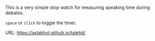 This is a very simple stop watch for measuring speaking time during debates.

`space` or `click` to toggle the timer.

URL: https://aslakhol.github.io/taletid/
